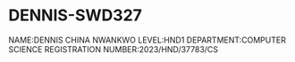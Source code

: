 # DENNIS-SWD327
NAME:DENNIS CHINA NWANKWO
LEVEL:HND1
DEPARTMENT:COMPUTER SCIENCE 
REGISTRATION NUMBER:2023/HND/37783/CS 

